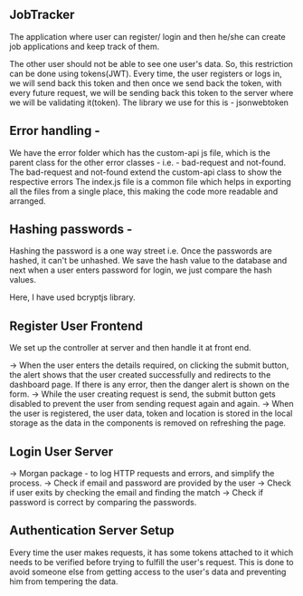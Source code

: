 ## JobTracker

The application where user can register/ login and then he/she can create job applications and keep track of them. 

The other user should not be able to see one user's data. So, this restriction can be done using tokens(JWT). Every time, the user registers or logs in, we will send back this token and then once we send back the token, with every future request, we will be sending back this token to the server where we will be validating it(token). The library we use for this is - jsonwebtoken


## Error handling - 

We have the error folder which has the custom-api js file, which is the parent class for the other error classes - i.e. - bad-request and not-found.
The bad-request and not-found extend the custom-api class to show the respective errors
The index.js file is a common file which helps in exporting all the files from a single place, this making the code more readable and arranged.


## Hashing passwords - 
Hashing the password is a one way street i.e. Once the passwords are hashed, it can't be unhashed. We save the hash value to the database and 
next when a user enters password for login, we just compare the hash values.

Here, I have used bcryptjs library.

## Register User Frontend
We set up the controller at server and then handle it at front end.

-> When the user enters the details required, on clicking the submit button, the alert shows that the user created successfully and redirects to the dashboard page. If there is any error, then the danger alert is shown on the form. 
-> While the user creating request is send, the submit button gets disabled to prevent the user from sending request again and again.
-> When the user is registered, the user data, token and location is stored in the local storage as the data in the components is removed on refreshing the page.

## Login User Server
-> Morgan package - to log HTTP requests and errors, and simplify the process.
-> Check if email and password are provided by the user
-> Check if user exits by checking the email and finding the match
-> Check if password is correct by comparing the passwords.

## Authentication Server Setup
Every time the user makes requests, it has some tokens attached to it which needs to be verified before trying to fulfill the user's request. This is done to avoid someone else from getting access to the user's data and preventing him from tempering the data.